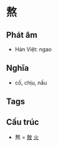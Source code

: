 # 熬

## Phát âm
* Hán Việt: ngao

## Nghĩa
* cố, chịu, nấu

## Tags


## Cấu trúc
* 熬 = [敖](敖.md) [火](火.md)

<script>window.HANZI_FIELD='熬';</script>